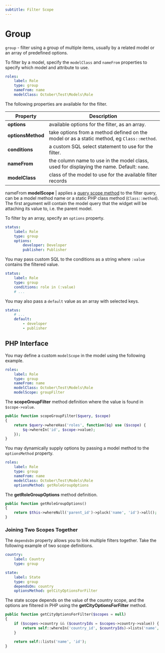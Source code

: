 ```yaml
---
subtitle: Filter Scope
---
```

# Group

`group` - filter using a group of multiple items, usually by a related model or an array of predefined options.

To filter by a model, specify the `modelClass` and `nameFrom` properties to specify which model and attribute to use.

```yaml
roles:
    label: Role
    type: group
    nameFrom: name
    modelClass: October\Test\Models\Role
```

The following properties are available for the filter.

Property | Description
------------- | -------------
**options** | available options for the filter, as an array.
**optionsMethod** | take options from a method defined on the model or as a static method, eg `Class::method`.
**conditions** | a custom SQL select statement to use for the filter.
**nameFrom** | the column name to use in the model class, used for displaying the name. Default: `name`.
**modelClass** | class of the model to use for the available filter records
nameFrom
**modelScope** | applies a [query scope method](../../extend/database/model.md) to the filter query, can be a model method name or a static PHP class method (`Class::method`). The first argument will contain the model query that the widget will be attaching its value to, i.e. the parent model.

To filter by an array, specify an `options` property.

```yaml
status:
    label: Role
    type: group
    options:
        developer: Developer
        publisher: Publisher
```

You may pass custom SQL to the conditions as a string where `:value` contains the filtered value.

```yaml
status:
    label: Role
    type: group
    conditions: role in (:value)
    # ...
```

You may also pass a `default` value as an array with selected keys.

```yaml
status:
    # ...
    default:
        - developer
        - publisher
```

## PHP Interface

You may define a custom `modelScope` in the model using the following example.

```yaml
roles:
    label: Role
    type: group
    nameFrom: name
    modelClass: October\Test\Models\Role
    modelScope: groupFilter
```

The **scopeGroupFilter** method definition where the value is found in `$scope->value`.

```php
public function scopeGroupFilter($query, $scope)
{
    return $query->whereHas('roles', function($q) use ($scope) {
        $q->whereIn('id', $scope->value);
    });
}
```

You may dynamically supply options by passing a model method to the `optionsMethod` property.

```yaml
roles:
    label: Role
    type: group
    nameFrom: name
    modelClass: October\Test\Models\Role
    optionsMethod: getRoleGroupOptions
```

The **getRoleGroupOptions** method definition.

```php
public function getRoleGroupOptions()
{
    return $this->whereNull('parent_id')->pluck('name', 'id')->all();
}
```

### Joining Two Scopes Together

The `dependsOn` property allows you to link multiple filters together. Take the following example of two scope definitions.

```yaml
country:
    label: Country
    type: group

state:
    label: State
    type: group
    dependsOn: country
    optionsMethod: getCityOptionsForFilter
```

The state scope depends on the value of the country scope, and the options are filtered in PHP using the **getCityOptionsForFilter** method.

```php
public function getCityOptionsForFilter($scopes = null)
{
    if ($scopes->country && ($countryIds = $scopes->country->value)) {
        return self::whereIn('country_id', $countryIds)->lists('name', 'id');
    }

    return self::lists('name', 'id');
}
```
